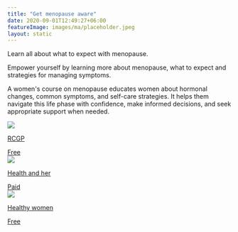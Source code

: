 ```yaml
---
title: "Get menopause aware"
date: 2020-09-01T12:49:27+06:00
featureImage: images/ma/placeholder.jpeg
layout: static
---
```


Learn all about what to expect with menopause.

Empower yourself by learning more about menopause, what to expect and strategies for managing symptoms.

A women's course on menopause educates women about hormonal changes, common symptoms, and self-care strategies. It helps them navigate this life phase with confidence, make informed decisions, and seek appropriate support when needed.

<a class="ma-link" href="https://elearning.rcgp.org.uk/course/view.php?id=237"><div class="ma-card"><div class="ma-icon"><img src ="/images/icon-check.png"/></div><div class="ma-name"><p>RCGP</p></div><div class="ma-paid-text"><span>Free</span></div></div></a><a class="ma-link" href="https://www.healthandher.com"><div class="ma-card"><div class="ma-icon"><img src ="/images/icon-pound.png"/></div><div class="ma-name"><p>Health and her</p></div><div class="ma-paid-text"><span>Paid</span></div></div></a><a class="ma-link" href="https://www.healthywomen.org/content/article/what-every-woman-should-know-about-menopause"><div class="ma-card"><div class="ma-icon"><img src ="/images/icon-check.png"/></div><div class="ma-name"><p>Healthy women</p></div><div class="ma-paid-text"><span>Free </span></div></div></a>  

<br/><br/>






